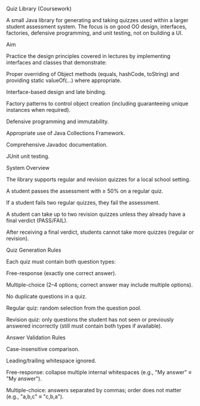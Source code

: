 Quiz Library (Coursework)

A small Java library for generating and taking quizzes used within a larger student assessment system.
The focus is on good OO design, interfaces, factories, defensive programming, and unit testing, not on building a UI.


Aim

Practice the design principles covered in lectures by implementing interfaces and classes that demonstrate:

Proper overriding of Object methods (equals, hashCode, toString) and providing static valueOf(...) where appropriate.

Interface-based design and late binding.

Factory patterns to control object creation (including guaranteeing unique instances when required).

Defensive programming and immutability.

Appropriate use of Java Collections Framework.

Comprehensive Javadoc documentation.

JUnit unit testing.

System Overview

The library supports regular and revision quizzes for a local school setting.

A student passes the assessment with ≥ 50% on a regular quiz.

If a student fails two regular quizzes, they fail the assessment.

A student can take up to two revision quizzes unless they already have a final verdict (PASS/FAIL).

After receiving a final verdict, students cannot take more quizzes (regular or revision).

Quiz Generation Rules

Each quiz must contain both question types:

Free-response (exactly one correct answer).

Multiple-choice (2–4 options; correct answer may include multiple options).

No duplicate questions in a quiz.

Regular quiz: random selection from the question pool.

Revision quiz: only questions the student has not seen or previously answered incorrectly (still must contain both types if available).

Answer Validation Rules

Case-insensitive comparison.

Leading/trailing whitespace ignored.

Free-response: collapse multiple internal whitespaces (e.g., "My answer" ≡ "My answer").

Multiple-choice: answers separated by commas; order does not matter (e.g., "a,b,c" ≡ "c,b,a").
